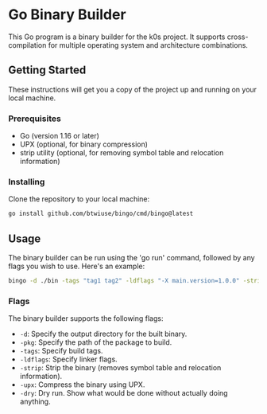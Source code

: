 # Go Binary Builder

This Go program is a binary builder for the k0s project. It supports cross-compilation for multiple operating system and architecture combinations.

## Getting Started

These instructions will get you a copy of the project up and running on your local machine.

### Prerequisites

* Go (version 1.16 or later)
* UPX (optional, for binary compression)
* strip utility (optional, for removing symbol table and relocation information)

### Installing

Clone the repository to your local machine:

```bash
go install github.com/btwiuse/bingo/cmd/bingo@latest
```

## Usage

The binary builder can be run using the 'go run' command, followed by any flags you wish to use. Here's an example:

```bash
bingo -d ./bin -tags "tag1 tag2" -ldflags "-X main.version=1.0.0" -strip -upx -pkg ./cmd/k0s
```

### Flags

The binary builder supports the following flags:

* `-d`: Specify the output directory for the built binary.
* `-pkg`: Specify the path of the package to build.
* `-tags`: Specify build tags.
* `-ldflags`: Specify linker flags.
* `-strip`: Strip the binary (removes symbol table and relocation information).
* `-upx`: Compress the binary using UPX.
* `-dry`: Dry run. Show what would be done without actually doing anything.
